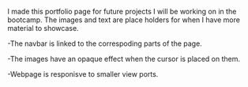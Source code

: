 


I made this portfolio page for future projects I will be working on in the bootcamp. The images and text are place holders for when I have more material to showcase. 

-The navbar is linked to the correspoding parts of the page.  

-The images have an opaque effect when the cursor is placed on them.

-Webpage is responisve to smaller view ports. 
